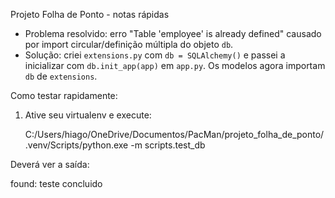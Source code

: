 Projeto Folha de Ponto - notas rápidas

- Problema resolvido: erro "Table 'employee' is already defined" causado por import circular/definição múltipla do objeto `db`.
- Solução: criei `extensions.py` com `db = SQLAlchemy()` e passei a inicializar com `db.init_app(app)` em `app.py`. Os modelos agora importam `db` de `extensions`.

Como testar rapidamente:

1. Ative seu virtualenv e execute:

	C:/Users/hiago/OneDrive/Documentos/PacMan/projeto_folha_de_ponto/.venv/Scripts/python.exe -m scripts.test_db

Deverá ver a saída:

found: <Employee TEST_CHECK>
teste concluido

